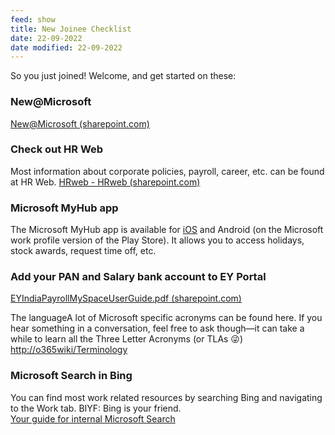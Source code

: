 ```yaml
---
feed: show
title: New Joinee Checklist
date: 22-09-2022
date modified: 22-09-2022
---
```


So you just joined! Welcome, and get started on these:

### New@Microsoft

[New@Microsoft (sharepoint.com)](https://microsoft.sharepoint.com/sites/infopedia/GlobalLearning/Pages/NewEmployees.aspx)

### Check out HR Web

Most information about corporate policies, payroll, career, etc. can be found at HR Web. [HRweb - HRweb (sharepoint.com)](https://microsoft.sharepoint.com/sites/hrw/Pages/Home.aspx)

### Microsoft MyHub app

The Microsoft MyHub app is available for [iOS](https://apps.apple.com/us/app/microsoft-myhub/id1476326475) and Android (on the Microsoft work profile version of the Play Store). It allows you to access holidays, stock awards, request time off, etc.


### Add your PAN and Salary bank account to EY Portal

[EYIndiaPayrollMySpaceUserGuide.pdf (sharepoint.com)](https://microsoft.sharepoint.com/sites/hrw/DocLibrary/HRweb/Country/IN/EYIndiaPayrollMySpaceUserGuide.pdf)

The languageA lot of Microsoft specific acronyms can be found here. If you hear something in a conversation, feel free to ask though—it can take a while to learn all the Three Letter Acronyms (or TLAs 😜)  
[http://o365wiki/Terminology](http://o365wiki/Terminology)  
  

### Microsoft Search in Bing

You can find most work related resources by searching Bing and navigating to the Work tab. BIYF: Bing is your friend.  
[Your guide for internal Microsoft Search](https://microsoft.sharepoint.com/teams/FindingExperience/SitePages/Microsoft-Search.aspx "https://microsoft.sharepoint.com/teams/findingexperience/sitepages/microsoft-search.aspx")